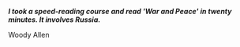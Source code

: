 _**I took a speed-reading course and read 'War and Peace' in twenty minutes. It involves Russia.**_

Woody Allen